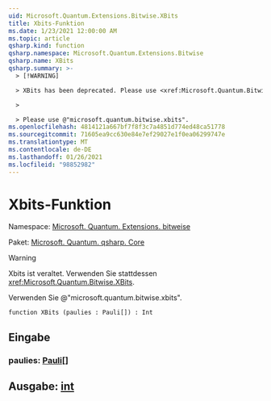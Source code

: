 ```yaml
---
uid: Microsoft.Quantum.Extensions.Bitwise.XBits
title: Xbits-Funktion
ms.date: 1/23/2021 12:00:00 AM
ms.topic: article
qsharp.kind: function
qsharp.namespace: Microsoft.Quantum.Extensions.Bitwise
qsharp.name: XBits
qsharp.summary: >-
  > [!WARNING]

  > XBits has been deprecated. Please use <xref:Microsoft.Quantum.Bitwise.XBits> instead.

  >

  > Please use @"microsoft.quantum.bitwise.xbits".
ms.openlocfilehash: 4814121a667bf7f8f3c7a4851d774ed48ca51778
ms.sourcegitcommit: 71605ea9cc630e84e7ef29027e1f0ea06299747e
ms.translationtype: MT
ms.contentlocale: de-DE
ms.lasthandoff: 01/26/2021
ms.locfileid: "98852982"
---
```

# <a name="xbits-function"></a>Xbits-Funktion

Namespace: [Microsoft. Quantum. Extensions. bitweise](xref:Microsoft.Quantum.Extensions.Bitwise)

Paket: [Microsoft. Quantum. qsharp. Core](https://nuget.org/packages/Microsoft.Quantum.QSharp.Core)


> [!WARNING]
> Xbits ist veraltet. Verwenden Sie stattdessen <xref:Microsoft.Quantum.Bitwise.XBits>.
>
> Verwenden Sie @"microsoft.quantum.bitwise.xbits".



```qsharp
function XBits (paulies : Pauli[]) : Int
```


## <a name="input"></a>Eingabe

### <a name="paulies--pauli"></a>paulies: [Pauli](xref:microsoft.quantum.lang-ref.pauli)[]





## <a name="output--int"></a>Ausgabe: [int](xref:microsoft.quantum.lang-ref.int)

